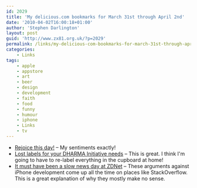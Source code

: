 ```yaml
---
id: 2029
title: 'My delicious.com bookmarks for March 31st through April 2nd'
date: '2010-04-02T16:00:18+01:00'
author: 'Stephen Darlington'
layout: post
guid: 'http://www.zx81.org.uk/?p=2029'
permalink: /links/my-delicious-com-bookmarks-for-march-31st-through-april-2nd.html
categories:
    - Links
tags:
    - apple
    - appstore
    - art
    - beer
    - design
    - development
    - faith
    - food
    - funny
    - humour
    - iphone
    - Links
    - tv
---
```


- [Rejoice this day!](http://thisisindexed.com/2010/04/a-rerun-as-requested-rejoice-this-day/) – My sentiments exactly!
- [Lost labels for your DHARMA Initiative needs](http://maxpictures.com/weblog/2007/04/10/lost-labels-for-your-dharma-initiative-needs/) – This is great. I think I'm going to have to re-label everything in the cupboard at home!
- [It must have been a slow news day at ZDNet](http://www.marco.org/485718303) – These arguments against iPhone development come up all the time on places like StackOverflow. This is a great explanation of why they mostly make no sense.